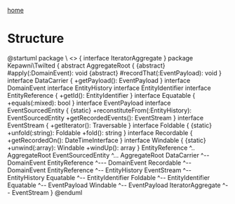 [home](../README.md)

# Structure

@startuml
package \ <<internal>> {
    interface IteratorAggregate
}
package Kepawni\Twilted {
    abstract AggregateRoot {
        {abstract} #apply(:DomainEvent): void
        {abstract} #recordThat(:EventPayload): void
    }
    interface DataCarrier {
        +getPayload(): EventPayload
    }
    interface DomainEvent
    interface EntityHistory
    interface EntityIdentifier
    interface EntityReference {
        +getId(): EntityIdentifier
    }
    interface Equatable {
        +equals(:mixed): bool
    }
    interface EventPayload
    interface EventSourcedEntity {
        {static} +reconstituteFrom(:EntityHistory): EventSourcedEntity
        +getRecordedEvents(): EventStream
    }
    interface EventStream {
        +getIterator(): Traversable<DomainEvent>
    }
    interface Foldable {
        {static} +unfold(:string): Foldable
        +fold(): string
    }
    interface Recordable {
        +getRecordedOn(): DateTimeInterface
    }
    interface Windable {
        {static} +unwind(:array): Windable
        +windUp(): array
    }
    EntityReference ^.. AggregateRoot
    EventSourcedEntity ^... AggregateRoot
    DataCarrier ^-- DomainEvent
    EntityReference ^--- DomainEvent
    Recordable ^-- DomainEvent
    EntityReference ^-- EntityHistory
    EventStream ^-- EntityHistory
    Equatable ^-- EntityIdentifier
    Foldable ^-- EntityIdentifier
    Equatable ^-- EventPayload
    Windable ^-- EventPayload
    IteratorAggregate ^-- EventStream
}
@enduml
